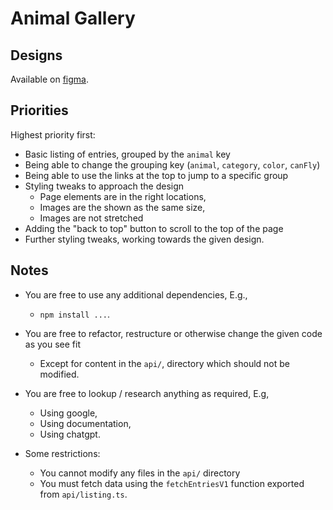 # Animal Gallery

## Designs

Available on [figma](https://www.figma.com/file/4fEU4EHfVNcxP6q3m2gbuY/Whiteboard?type=design&node-id=9-3&mode=design&t=z7m3QXkSBT1bKBWj-0).

## Priorities

Highest priority first:

- Basic listing of entries, grouped by the `animal` key
- Being able to change the grouping key (`animal`, `category`, `color`, `canFly`)
- Being able to use the links at the top to jump to a specific group
- Styling tweaks to approach the design
   - Page elements are in the right locations,
   - Images are the shown as the same size,
   - Images are not stretched
- Adding the "back to top" button to scroll to the top of the page
- Further styling tweaks, working towards the given design.


## Notes

- You are free to use any additional dependencies, E.g.,
   - `npm install ...`.

- You are free to refactor, restructure or otherwise change the given code as you see fit
   - Except for content in the `api/`, directory which should not be modified.

- You are free to lookup / research anything as required, E.g,
   - Using google,
   - Using documentation,
   - Using chatgpt.

- Some restrictions:
   - You cannot modify any files in the `api/` directory
   - You must fetch data using the `fetchEntriesV1` function exported from `api/listing.ts`.
